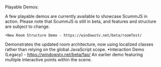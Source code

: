 Playable Demos:

A few playable demos are currently available to showcase ScummJS in action. Please note that ScummJS is still in beta, and features and structure are subject to change.


	•New Room Structure Demo - https://windowstv.net/beta/roomTest/
 Demonstrates the updated room architecture, now using localized classes rather than relying on the global JavaScript scope.
	•Interaction Demo (Legacy) - https://windowstv.net/beta/fap/
    An earlier demo featuring multiple interactive points within the scene.
